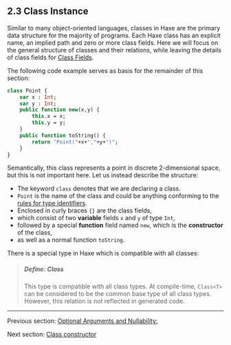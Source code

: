 ## 2.3 Class Instance

Similar to many object-oriented languages, classes in Haxe are the primary data structure for the majority of programs. Each Haxe class has an explicit name, an implied path and zero or more class fields. Here we will focus on the general structure of classes and their relations, while leaving the details of class fields for [Class Fields](class-field.md).

The following code example serves as basis for the remainder of this section:

```haxe
class Point {
	var x : Int;
	var y : Int;
	public function new(x,y) {
		this.x = x;
		this.y = y;
	}
	public function toString() {
		return "Point("+x+","+y+")";
	}
}
```

Semantically, this class represents a point in discrete 2-dimensional space, but this is not important here. Let us instead describe the structure:



* The keyword `class` denotes that we are declaring a class.
* `Point` is the name of the class and could be anything conforming to the [rules for type identifiers](dictionary.md#identifier).
* Enclosed in curly braces `{}` are the class fields,
* which consist of two **variable** fields `x` and `y` of type `Int`,
* followed by a special **function** field named `new`, which is the **constructor** of the class,
* as well as a normal function `toString`.


There is a special type in Haxe which is compatible with all classes:

> ##### Define: Class<T>
>
> This type is compatible with all class types. At compile-time, `Class<T>` can be considered to be the common base type of all class types. However, this relation is not reflected in generated code.

---

Previous section: [Optional Arguments and Nullability:](types-nullability-optional-arguments.md)

Next section: [Class constructor](types-class-constructor.md)